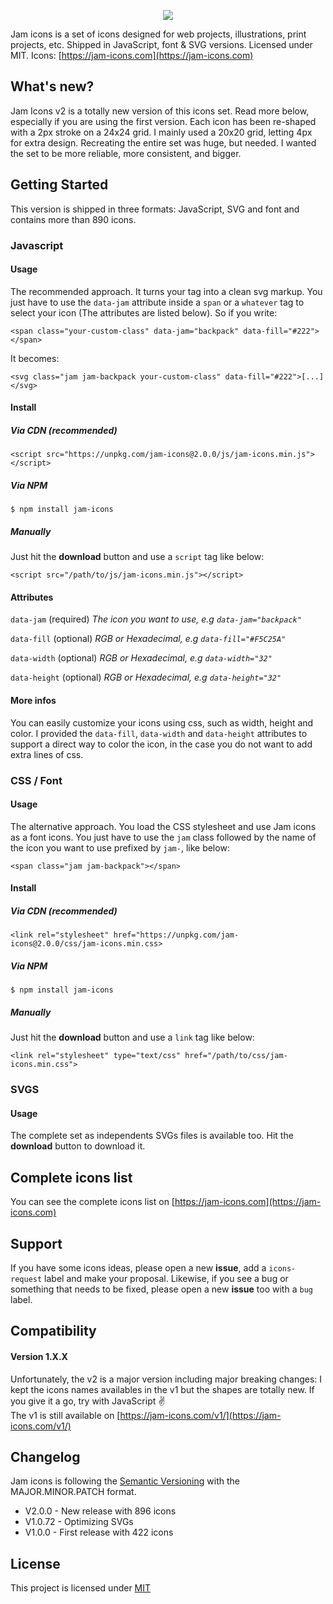 
<p align="center">
  <img src="https://jam-icons.com/static/img/logo.svg">
</p>

Jam icons is a set of icons designed for web projects, illustrations, print projects, etc. Shipped in JavaScript, font &amp; SVG versions. Licensed under MIT.
Icons: [https://jam-icons.com](https://jam-icons.com)

## What's new?

Jam Icons v2 is a totally new version of this icons set. Read more below, especially if you are using the first version.
Each icon has been re-shaped with a 2px stroke on a 24x24 grid. I mainly used a 20x20 grid, letting 4px for extra design.
Recreating the entire set was huge, but needed. I wanted the set to be more reliable, more consistent, and bigger.


## Getting Started
This version is shipped in three formats: JavaScript, SVG and font and contains more than 890 icons.
### Javascript
#### Usage
The recommended approach. It turns your tag into a clean svg markup. You just have to use the `data-jam` attribute inside a `span` or a `whatever` tag to select your icon (The attributes are listed below). So if you write:
```
<span class="your-custom-class" data-jam="backpack" data-fill="#222"></span>
```

It becomes:
```
<svg class="jam jam-backpack your-custom-class" data-fill="#222">[...]</svg>
```


#### Install
##### Via CDN (recommended)

```
<script src="https://unpkg.com/jam-icons@2.0.0/js/jam-icons.min.js"></script>
```
##### Via NPM

```
$ npm install jam-icons
```
##### Manually
Just hit the **download** button and use a `script` tag like below:
```
<script src="/path/to/js/jam-icons.min.js"></script>
```


#### Attributes

`data-jam` (required) *The icon you want to use, e.g `data-jam="backpack"`*

`data-fill` (optional) *RGB or Hexadecimal, e.g `data-fill="#F5C25A"`*

`data-width` (optional) *RGB or Hexadecimal, e.g `data-width="32"`*

`data-height` (optional) *RGB or Hexadecimal, e.g `data-height="32"`*


#### More infos

You can easily customize your icons using css, such as width, height and color. I provided the `data-fill`, `data-width` and `data-height` attributes to support a direct way to color the icon, in the case you do not want to add extra lines of css.


### CSS / Font

#### Usage
The alternative approach. You load the CSS stylesheet and use Jam icons as a font icons. You just have to use the `jam` class followed by the name of the icon you want to use prefixed by `jam-`, like below:
```
<span class="jam jam-backpack"></span>
```
#### Install
##### Via CDN (recommended)
```
<link rel="stylesheet" href="https://unpkg.com/jam-icons@2.0.0/css/jam-icons.min.css>
```
##### Via NPM
```
$ npm install jam-icons
```
##### Manually
Just hit the **download** button and use a `link` tag like below:
```
<link rel="stylesheet" type="text/css" href="/path/to/css/jam-icons.min.css">
```


### SVGS
#### Usage
The complete set as independents SVGs files is available too.
Hit the **download** button to download it.


## Complete icons list
You can see the complete icons list on [https://jam-icons.com](https://jam-icons.com)

## Support
If you have some icons ideas, please open a new **issue**, add a `icons-request` label and make your proposal.
Likewise, if you see a bug or something that needs to be fixed, please open a new **issue** too with a `bug` label.

## Compatibility
#### Version 1.X.X
Unfortunately, the v2 is a major version including major breaking changes: I kept the icons names availables in the v1 but the shapes are totally new. If you give it a go, try with JavaScript ✌️ <br/>
The v1 is still available on [https://jam-icons.com/v1/](https://jam-icons.com/v1/)

## Changelog
Jam icons is following the [Semantic Versioning](http://semver.org/) with the MAJOR.MINOR.PATCH format.
- V2.0.0  - New release with 896 icons
- V1.0.72 - Optimizing SVGs
- V1.0.0 - First release with 422 icons

## License
This project is licensed under [MIT](https://opensource.org/licenses/MIT)
